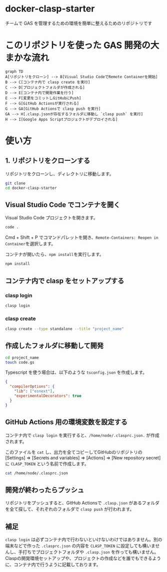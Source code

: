 # docker-clasp-starter

チームで GAS を管理するための環境を簡単に整えるためのリポジトリです

# このリポジトリを使った GAS 開発の大まかな流れ

```mermaid
graph TD
A[リポジトリをクローン] --> B[Visual Studio CodeでRemote Containerを開始]
B --> C[コンテナ内で clasp create を実行]
C --> D[プロジェクトフォルダが作成される]
D --> E[コンテナ内で開発作業を行う]
E --> F[変更をコミットしGitHubにPush]
F --> G[GitHub Actionsが実行される]
G --> GA[GitHub Actionsで clasp push を実行]
GA --> H[.clasp.jsonが存在するフォルダに移動し `clasp push` を実行]
H --> I[Google Apps Scriptプロジェクトがデプロイされる]
```

# 使い方

## 1. リポジトリをクローンする

リポジトリをクローンし、ディレクトリに移動します。

```bash
git clone
cd docker-clasp-starter
```

## Visual Studio Code でコンテナを開く

Visual Studio Code プロジェクトを開きます。

```bash
code .
```

Cmd + Shift + P でコマンドパレットを開き、`Remote-Containers: Reopen in Container`を選択します。

コンテナが開いたら、`npm install`を実行します。

```bash
npm install
```

## コンテナ内で clasp をセットアップする

### clasp login

```bash
clasp login
```

### clasp create

```bash
clasp create --type standalone --title "project_name"
```

## 作成したフォルダに移動して開発

```bash
cd project_name
touch code.gs
```

Typescript を使う場合は、以下のような `tsconfig.json` を作成します。

```json
{
  "compilerOptions": {
    "lib": ["esnext"],
    "experimentalDecorators": true
  }
}
```

## GitHub Actions 用の環境変数を設定する

コンテナ内で `clasp login` を実行すると、`/home/node/.clasprc.json.` が作成されます。

このファイルを `cat` し、出力を全てコピーしてGitHubのリポジトリの [Settings] => [Secrets and variables] => [Actions] => [New repository secret] に `CLASP_TOKEN` という名前で作成します。

```bash
cat /home/node/.clasprc.json
```

## 開発が終わったらプッシュ

リポジトリをプッシュすると、GitHub Actionsで `.clasp.json` があるフォルダを全て探して、それぞれのフォルダで `clasp push` が行われます。

## 補足

`clasp login` は必ずコンテナ内で行わないといけないわけではありません。別の端末などで作った `.clasprc.json` の内容を `CLASP_TOKEN` に設定しても構いませんし、手打ちでプロジェクトフォルダや `.clasp.json` を作っても構いません。
Claspの開発環境セットアップや、プロジェクトの作成などを誰でもできるように、コンテナ内で行うように記載しております。